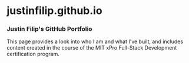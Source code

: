 # justinfilip.github.io

### Justin Filip's GitHub Portfolio

This page provides a look into who I am and what I've built, and includes content created in the course of the MIT xPro Full-Stack Development certification program.